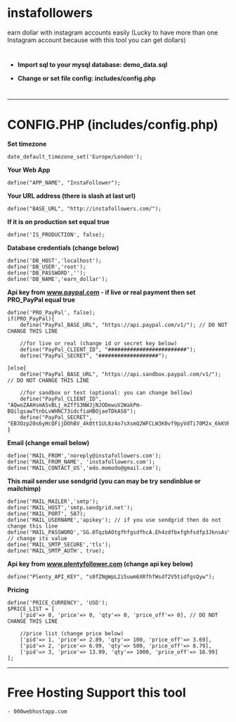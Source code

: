 # instafollowers
earn dollar with instagram accounts easily
(Lucky to have more than one Instagram account because with this tool you can get dollars)

# 

- **Import sql to your mysql database: demo_data.sql**

- **Change or set file config: includes/config.php**

# 

--------------------------------------------------

**CONFIG.PHP (includes/config.php)**
===================================

**Set timezone**

    date_default_timezone_set('Europe/London');

**Your Web App**

    define("APP_NAME", "InstaFollower");

**Your URL address (there is slash at last url)**

    define("BASE_URL", "http://instafollowers.com/");

**If it is on production set equal true**

    define('IS_PRODUCTION', false);

**Database credentials (change below)**

    define('DB_HOST','localhost');
    define('DB_USER','root');
    define('DB_PASSWORD','');
    define('DB_NAME','earn_dollar');

**Api key from www.paypal.com - if live or real payment then set PRO_PayPal equal true**

    define('PRO_PayPal', false);
    if(PRO_PayPal){
        define("PayPal_BASE_URL", "https://api.paypal.com/v1/"); // DO NOT CHANGE THIS LINE

        //for live or real (change id or secret key below)
        define("PayPal_CLIENT_ID", "#########################");
        define("PayPal_SECRET", "###################");

    }else{
        define("PayPal_BASE_URL", "https://api.sandbox.paypal.com/v1/"); // DO NOT CHANGE THIS LINE

        //for sandbox or test (optional: you can change bellow)
        define("PayPal_CLIENT_ID", "AQwoZAAHsmA5vBLj_mZffS3NWJjNJODewuV2WakPm-BQilgsawTtnbLvWHNC73idcfiaHBOjaeTDkAS8");
        define("PayPal_SECRET", "EB3Ozp20s6yHcQFijDOhBV_4k0tt1UL8z4o7sXsmQ2WFCLW3K0vf9pyVdTi70M2x_6kKVKCBYQ1o_o9u");
    }

**Email (change email below)**

    define('MAIL_FROM','noreply@instafollowers.com');
    define('MAIL_FROM_NAME', 'instafollowers.com');
    define('MAIL_CONTACT_US','edo.momodo@gmail.com');

**This mail sender use sendgrid (you can may be try sendinblue or mailchimp)**

    define('MAIL_MAILER','smtp');
    define('MAIL_HOST','smtp.sendgrid.net');
    define('MAIL_PORT', 587);
    define('MAIL_USERNAME','apikey'); // if you use sendgrid then do not change this line
    define('MAIL_PASSWORD','SG.0TqzbAOtgfhfgsdfhcA.Eh4zdfbxfghfsdfp3JknsAsY'); // change its value 
    define('MAIL_SMTP_SECURE','tls');
    define('MAIL_SMTP_AUTH', true);

**Api key from www.plentyfollower.com (change api key below)**

    define("Plenty_API_KEY", "s0fZNgWpL2i5uwm6XRfhfWsdf2V5tidfgsQyw");

**Pricing**

    define('PRICE_CURRENCY', 'USD');
    $PRICE_LIST = [
        ['pid'=> 0, 'price'=> 0, 'qty'=> 0, 'price_off'=> 0], // DO NOT CHANGE THIS LINE

        //price list (change price below)
        ['pid'=> 1, 'price'=> 2.89, 'qty'=> 100, 'price_off'=> 3.69],
        ['pid'=> 2, 'price'=> 6.99, 'qty'=> 500, 'price_off'=> 8.79],
        ['pid'=> 3, 'price'=> 13.99, 'qty'=> 1000, 'price_off'=> 16.99]
    ];

--------------------------------

# Free Hosting Support this tool

    - 000webhostapp.com